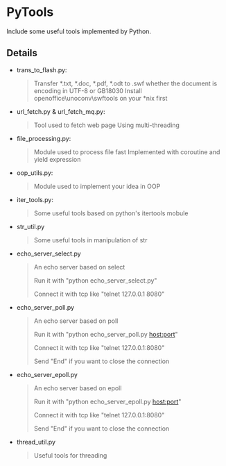 PyTools
================
Include some useful tools implemented by Python. 


Details
----------------------------
- trans_to_flash.py: 

    >Transfer *.txt, *.doc, *.pdf, *.odt to .swf whether the document is encoding in UTF-8 or GB18030
    >Install openoffice\unoconv\swftools on your *nix first

- url_fetch.py & url_fetch_mq.py:

    >Tool used to fetch web page
    >Using multi-threading

- file_processing.py:

    >Module used to process file fast
    >Implemented with coroutine and yield expression

- oop_utils.py:

    >Module used to implement your idea in OOP

- iter_tools.py:
    >Some useful tools based on python's itertools mobule

- str_util.py
    >Some useful tools in manipulation of str

- echo_server_select.py
    >An echo server based on select
    >
    >Run it with "python echo_server_select.py"
    >
    >Connect it with tcp like "telnet 127.0.0.1 8080"

- echo_server_poll.py
    >An echo server based on poll
    >
    >Run it with "python echo_server_poll.py <host:port>"
    >
    >Connect it with tcp like "telnet 127.0.0.1:8080"
    >
    >Send "End" if you want to close the connection

- echo_server_epoll.py
    >An echo server based on epoll
    >
    >Run it with "python echo_server_epoll.py <host:port>"
    >
    >Connect it with tcp like "telnet 127.0.0.1:8080"
    >
    >Send "End" if you want to close the connection

- thread_util.py
    >Useful tools for threading
